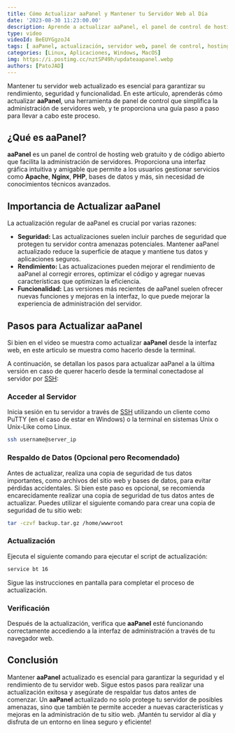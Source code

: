 ```yaml
---
title: Cómo Actualizar aaPanel y Mantener tu Servidor Web al Día
date: '2023-08-30 11:23:00.00'
description: Aprende a actualizar aaPanel, el panel de control de hosting web, para mejorar la seguridad y el rendimiento de tu servidor. Sigue esta guía paso a paso para una actualización exitosa y sin complicaciones.
type: video
videoId: BeEUYGgzoJ4
tags: [ aaPanel, actualización, servidor web, panel de control, hosting, seguridad, rendimiento, actualización de software, administración de servidores,aapanel, cpanel, panel, webserver, simple, instalacion, gratis, debian, ubuntu, centos, deepin, python, php, mysql, actualizacion, update]
categories: [Linux, Aplicaciones, Windows, MacOS]
img: https://i.postimg.cc/nztSP49h/updateaapanel.webp
authors: [PatoJAD]
---
```


Mantener tu servidor web actualizado es esencial para garantizar su rendimiento, seguridad y funcionalidad. En este artículo, aprenderás cómo actualizar **aaPanel**, una herramienta de panel de control que simplifica la administración de servidores web, y te proporciona una guía paso a paso para llevar a cabo este proceso.

## ¿Qué es aaPanel?

**aaPanel** es un panel de control de hosting web gratuito y de código abierto que facilita la administración de servidores. Proporciona una interfaz gráfica intuitiva y amigable que permite a los usuarios gestionar servicios como **Apache**, **Nginx**, **PHP**, bases de datos y más, sin necesidad de conocimientos técnicos avanzados.

## Importancia de Actualizar aaPanel

La actualización regular de aaPanel es crucial por varias razones:

* **Seguridad:** Las actualizaciones suelen incluir parches de seguridad que protegen tu servidor contra amenazas potenciales. Mantener aaPanel actualizado reduce la superficie de ataque y mantiene tus datos y aplicaciones seguros.
* **Rendimiento:** Las actualizaciones pueden mejorar el rendimiento de aaPanel al corregir errores, optimizar el código y agregar nuevas características que optimizan la eficiencia.
* **Funcionalidad:** Las versiones más recientes de aaPanel suelen ofrecer nuevas funciones y mejoras en la interfaz, lo que puede mejorar la experiencia de administración del servidor.

## Pasos para Actualizar aaPanel

Si bien en el video se muestra como actualizar **aaPanel** desde la interfaz web, en este articulo se muestra como hacerlo desde la terminal.

A continuación, se detallan los pasos para actualizar aaPanel a la última versión en caso de querer hacerlo desde la terminal conectadose al servidor por [SSH](/post/2023/10/claves-ssh-una-guía-completa-para-la-seguridad-en-conexiones-remotas/):

### Acceder al Servidor

Inicia sesión en tu servidor a través de [SSH](/post/2023/10/claves-ssh-una-guía-completa-para-la-seguridad-en-conexiones-remotas/) utilizando un cliente como PuTTY (en el caso de estar en Windows) o la terminal en sistemas Unix o Unix-Like como Linux.

```zsh
ssh username@server_ip
```

### Respaldo de Datos (Opcional pero Recomendado)

Antes de actualizar, realiza una copia de seguridad de tus datos importantes, como archivos del sitio web y bases de datos, para evitar pérdidas accidentales. Si bien este paso es opcional, se recomienda encarecidamente realizar una copia de seguridad de tus datos antes de actualizar. Puedes utilizar el siguiente comando para crear una copia de seguridad de tu sitio web:

```zsh
tar -czvf backup.tar.gz /home/wwwroot
```

### Actualización

Ejecuta el siguiente comando para ejecutar el script de actualización:

```zsh
service bt 16
```

Sigue las instrucciones en pantalla para completar el proceso de actualización.

### Verificación

Después de la actualización, verifica que **aaPanel** esté funcionando correctamente accediendo a la interfaz de administración a través de tu navegador web.

## Conclusión

Mantener **aaPanel** actualizado es esencial para garantizar la seguridad y el rendimiento de tu servidor web. Sigue estos pasos para realizar una actualización exitosa y asegúrate de respaldar tus datos antes de comenzar. Un **aaPanel** actualizado no solo protege tu servidor de posibles amenazas, sino que también te permite acceder a nuevas características y mejoras en la administración de tu sitio web. ¡Mantén tu servidor al día y disfruta de un entorno en línea seguro y eficiente!